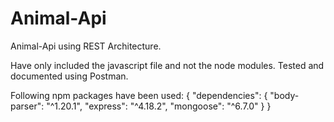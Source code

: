 # Animal-Api
Animal-Api using REST Architecture.


Have only included the javascript file and not the node modules.
Tested and documented using Postman.

Following npm packages have been used:
{
  "dependencies": {
    "body-parser": "^1.20.1",
    "express": "^4.18.2",
    "mongoose": "^6.7.0"
  }
}
